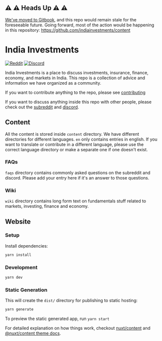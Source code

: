 ## ⚠️ ⚠️ Heads Up ⚠️ ⚠️

[We've moved to Gitbook](https://indiainvestments.gitbook.io/content/), and this repo would remain stale for the foreseeable future. Going forward, most of the action would be happening in this repository: https://github.com/indiainvestments/content


# India Investments

[![Reddit](https://img.shields.io/reddit/subreddit-subscribers/indiainvestments?style=social)](https://www.reddit.com/r/IndiaInvestments)
[![Discord](https://img.shields.io/discord/546638391127572500)](https://discord.gg/hqBNg4u)

India Investments is a place to discuss investments, insurance, finance, economy, and markets in India. This repo is a collection of advice and information we have organized as a community.

If you want to contribute anything to the repo, please see [contributing](./CONTRIBUTING.md)

If you want to discuss anything inside this repo with other people, please check out the [subreddit](https://www.reddit.com/r/IndiaInvestments) and [discord](https://discord.gg/hqBNg4u).

## Content

All the content is stored inside `content` directory. We have different directories for different languages. `en` only contains entries in english. If you want to translate or contribute in a different language, please use the correct language directory or make a separate one if one doesn't exist.

### FAQs

`faqs` directory contains commonly asked questions on the subreddit and discord. Please add your entry here if it's an answer to those questions. 

### Wiki

`wiki` directory contains long form text on fundamentals stuff related to markets, investing, finance and economy.

##  Website

### Setup

Install dependencies:

```bash
yarn install
```

### Development

```bash
yarn dev
```

### Static Generation

This will create the `dist/` directory for publishing to static hosting:

```bash
yarn generate
```

To preview the static generated app, run `yarn start`

For detailed explanation on how things work, checkout [nuxt/content](https://content.nuxtjs.org) and [@nuxt/content theme docs](https://content.nuxtjs.org/themes-docs).

